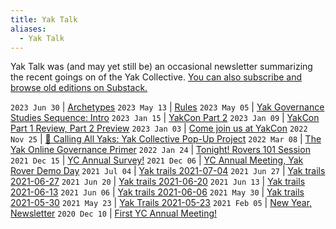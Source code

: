 ```yaml
---
title: Yak Talk
aliases:
  - Yak Talk
---
```

Yak Talk was (and may yet still be) an occasional newsletter summarizing the recent goings on of the Yak Collective. [You can also subscribe and browse old editions on Substack.](https://yakcollective.substack.com/)

`2023 Jun 30` | [Archetypes](https://yakcollective.substack.com/p/archetypes)
`2023 May 13` | [Rules](https://yakcollective.substack.com/p/rules)
`2023 May 05` | [Yak Governance Studies Sequence: Intro](https://yakcollective.substack.com/p/yak-governance-studies-sequence-intro)
`2023 Jan 15` | [YakCon Part 2](https://yakcollective.substack.com/p/yakcon-part-2)
`2023 Jan 09` | [YakCon Part 1 Review, Part 2 Preview](https://yakcollective.substack.com/p/yakcon-part-1-review-part-2-preview)
`2023 Jan 03` | [Come join us at YakCon](https://yakcollective.substack.com/p/come-join-us-at-yakcon)
`2022 Nov 25` | [🚨 Calling All Yaks: Yak Collective Pop-Up Project](https://yakcollective.substack.com/p/calling-all-yaks-yak-collective-pop)
`2022 Mar 08` | [The Yak Online Governance Primer](https://yakcollective.substack.com/p/the-yak-online-governance-primer)
`2022 Jan 24` | [Tonight! Rovers 101 Session](https://yakcollective.substack.com/p/tonight-rovers-101-session)
`2021 Dec 15` | [YC Annual Survey!](https://yakcollective.substack.com/p/yc-annual-survey)
`2021 Dec 06` | [YC Annual Meeting, Yak Rover Demo Day](https://yakcollective.substack.com/p/yc-annual-meeting-yak-rover-demo)
`2021 Jul 04` | [Yak trails 2021-07-04](https://yakcollective.substack.com/p/yak-trails-2021-07-04)
`2021 Jun 27` | [Yak trails 2021-06-27](https://yakcollective.substack.com/p/yak-trails-2021-06-27)
`2021 Jun 20` | [Yak trails 2021-06-20](https://yakcollective.substack.com/p/yak-trails-2021-06-20)
`2021 Jun 13` | [Yak trails 2021-06-13](https://yakcollective.substack.com/p/2021-06-13)
`2021 Jun 06` | [Yak trails 2021-06-06](https://yakcollective.substack.com/p/yak-trails-2021-06-06)
`2021 May 30` | [Yak trails 2021-05-30](https://yakcollective.substack.com/p/yt2021-05-30)
`2021 May 23` | [Yak Trails 2021-05-23](https://yakcollective.substack.com/p/yak-trails-2021-05-23-df9)
`2021 Feb 05` | [New Year, Newsletter](https://yakcollective.substack.com/p/new-year-newsletter)
`2020 Dec 10` | [First YC Annual Meeting!](https://yakcollective.substack.com/p/first-yc-annual-meeting)

